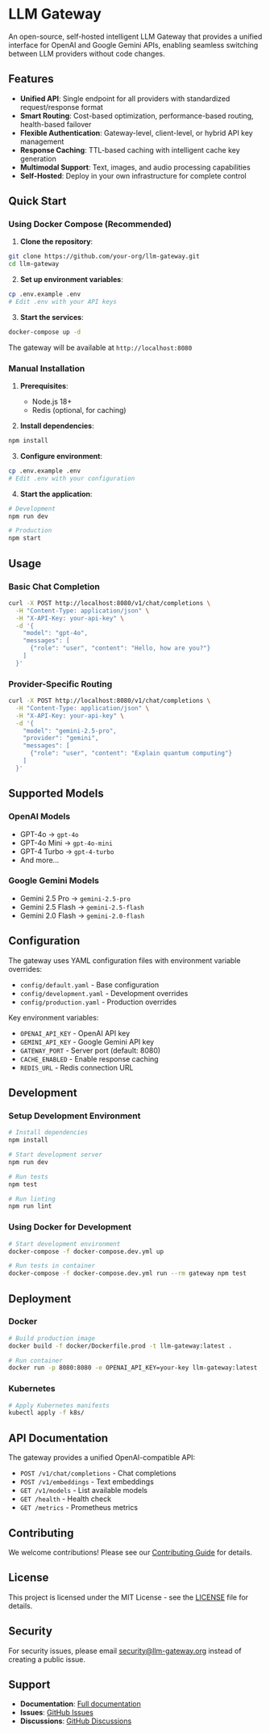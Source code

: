 # LLM Gateway

An open-source, self-hosted intelligent LLM Gateway that provides a unified interface for OpenAI and Google Gemini APIs, enabling seamless switching between LLM providers without code changes.

## Features

- **Unified API**: Single endpoint for all providers with standardized request/response format
- **Smart Routing**: Cost-based optimization, performance-based routing, health-based failover
- **Flexible Authentication**: Gateway-level, client-level, or hybrid API key management
- **Response Caching**: TTL-based caching with intelligent cache key generation
- **Multimodal Support**: Text, images, and audio processing capabilities
- **Self-Hosted**: Deploy in your own infrastructure for complete control

## Quick Start

### Using Docker Compose (Recommended)

1. **Clone the repository**:
```bash
git clone https://github.com/your-org/llm-gateway.git
cd llm-gateway
```

2. **Set up environment variables**:
```bash
cp .env.example .env
# Edit .env with your API keys
```

3. **Start the services**:
```bash
docker-compose up -d
```

The gateway will be available at `http://localhost:8080`

### Manual Installation

1. **Prerequisites**:
   - Node.js 18+
   - Redis (optional, for caching)

2. **Install dependencies**:
```bash
npm install
```

3. **Configure environment**:
```bash
cp .env.example .env
# Edit .env with your configuration
```

4. **Start the application**:
```bash
# Development
npm run dev

# Production
npm start
```

## Usage

### Basic Chat Completion

```bash
curl -X POST http://localhost:8080/v1/chat/completions \
  -H "Content-Type: application/json" \
  -H "X-API-Key: your-api-key" \
  -d '{
    "model": "gpt-4o",
    "messages": [
      {"role": "user", "content": "Hello, how are you?"}
    ]
  }'
```

### Provider-Specific Routing

```bash
curl -X POST http://localhost:8080/v1/chat/completions \
  -H "Content-Type: application/json" \
  -H "X-API-Key: your-api-key" \
  -d '{
    "model": "gemini-2.5-pro",
    "provider": "gemini",
    "messages": [
      {"role": "user", "content": "Explain quantum computing"}
    ]
  }'
```

## Supported Models

### OpenAI Models
- GPT-4o → `gpt-4o`
- GPT-4o Mini → `gpt-4o-mini`
- GPT-4 Turbo → `gpt-4-turbo`
- And more...

### Google Gemini Models
- Gemini 2.5 Pro → `gemini-2.5-pro`
- Gemini 2.5 Flash → `gemini-2.5-flash`
- Gemini 2.0 Flash → `gemini-2.0-flash`

## Configuration

The gateway uses YAML configuration files with environment variable overrides:

- `config/default.yaml` - Base configuration
- `config/development.yaml` - Development overrides
- `config/production.yaml` - Production overrides

Key environment variables:
- `OPENAI_API_KEY` - OpenAI API key
- `GEMINI_API_KEY` - Google Gemini API key
- `GATEWAY_PORT` - Server port (default: 8080)
- `CACHE_ENABLED` - Enable response caching
- `REDIS_URL` - Redis connection URL

## Development

### Setup Development Environment

```bash
# Install dependencies
npm install

# Start development server
npm run dev

# Run tests
npm test

# Run linting
npm run lint
```

### Using Docker for Development

```bash
# Start development environment
docker-compose -f docker-compose.dev.yml up

# Run tests in container
docker-compose -f docker-compose.dev.yml run --rm gateway npm test
```

## Deployment

### Docker

```bash
# Build production image
docker build -f docker/Dockerfile.prod -t llm-gateway:latest .

# Run container
docker run -p 8080:8080 -e OPENAI_API_KEY=your-key llm-gateway:latest
```

### Kubernetes

```bash
# Apply Kubernetes manifests
kubectl apply -f k8s/
```

## API Documentation

The gateway provides a unified OpenAI-compatible API:

- `POST /v1/chat/completions` - Chat completions
- `POST /v1/embeddings` - Text embeddings
- `GET /v1/models` - List available models
- `GET /health` - Health check
- `GET /metrics` - Prometheus metrics

## Contributing

We welcome contributions! Please see our [Contributing Guide](contributing.md) for details.

## License

This project is licensed under the MIT License - see the [LICENSE](LICENSE) file for details.

## Security

For security issues, please email security@llm-gateway.org instead of creating a public issue.

## Support

- **Documentation**: [Full documentation](docs/)
- **Issues**: [GitHub Issues](https://github.com/your-org/llm-gateway/issues)
- **Discussions**: [GitHub Discussions](https://github.com/your-org/llm-gateway/discussions)